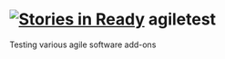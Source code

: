 [![Stories in Ready](https://badge.waffle.io/mlartz/agiletest.png?label=ready)](https://waffle.io/mlartz/agiletest)
agiletest
=========

Testing various agile software add-ons
